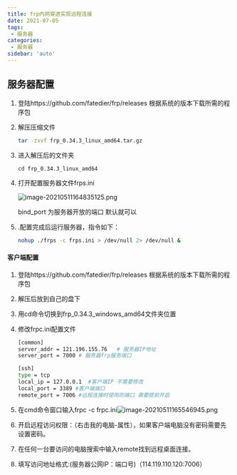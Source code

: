 ```yaml
---
title: frp内网穿透实现远程连接
date: 2021-07-05
tags:
 - 服务器
categories: 
 - 服务器
sidebar: 'auto'
---
```


## 服务器配置

1. 登陆https://github.com/fatedier/frp/releases 根据系统的版本下载所需的程序包

2. 解压压缩文件

   ```bash
   tar -zxvf frp_0.34.3_linux_amd64.tar.gz
   ```

3. 进入解压后的文件夹

   ```
   cd frp_0.34.3_linux_amd64
   ```

4. 打开配置服务器文件frps.ini

   ![image-20210511164835125.png](https://github.com/duanzhigang96/kafukaBlog/blob/main/img/image-20210511164835125.png?raw=true)

   bind_port 为服务器开放的端口 默认就可以

5. .配置完成后运行服务器，指令如下：

   ```bash
   nohup ./frps -c frps.ini > /dev/null 2> /dev/null &
   ```

#### 客户端配置

1. 登陆https://github.com/fatedier/frp/releases 根据系统的版本下载所需的程序包

2. 解压后放到自己的盘下

3. 用cd命令切换到frp_0.34.3_windows_amd64文件夹位置

4. 修改frpc.ini配置文件

   ```bash
   [common]
   server_addr = 121.196.155.76   # 服务器IP地址
   server_port = 7000 # 服务器frp服务端口
   
   [ssh]
   type = tcp
   local_ip = 127.0.0.1  #客户端IP 不需要修改
   local_port = 3389 #客户端端口
   remote_port = 7006 #远程连接时使用的端口 需要提前开启		
   ```

5. 在cmd命令窗口输入frpc -c frpc.ini![image-20210511165546945.png](https://github.com/duanzhigang96/kafukaBlog/blob/main/img/image-20210511165546945.png?raw=true)

6. 开启远程访问权限：（右击我的电脑-属性），如果客户端电脑没有密码需要先设置密码。
7. 在任何一台要访问的电脑搜索中输入remote找到远程桌面连接。
8. 填写访问地址格式:(服务器公网IP：端口号)（114.119.110.120:7006）